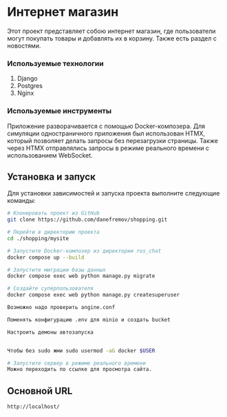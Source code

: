 # Интернет магазин

Этот проект представляет собою интернет магазин, где пользователи могут покупать товары и добавлять их в корзину.
Также есть раздел с новостями. 



### Используемые технологии
1. Django
2. Postgres
3. Nginx

### Используемые инструменты
Приложение разворачивается с помощью Docker-композера.
Для симуляции одностраничного приложения был использован HTMX, который позволяет делать запросы без перезагрузки страницы.
Также через HTMX отправлялись запросы в режиме реального времени с использованием WebSocket.

## Установка и запуск

Для установки зависимостей и запуска проекта выполните следующие команды:

```bash
# Клонировать проект из GitHub
git clone https://github.com/danefremov/shopping.git

# Перейти в директорию проекта
cd ./shopping/mysite

# Запустите Docker-композер из директории ros_chat
docker compose up --build

# Запустите миграции базы данных
docker compose exec web python manage.py migrate

# Создайте суперпользователя
docker compose exec web python manage.py createsuperuser

Возможно надо проверить angine.conf

Поменять конфигурацию .env для minio и создать bucket

Настроить демоны автозапуска 


Чтобы без sudo жми sudo usermod -aG docker $USER

# Запустите сервер в режиме реального времени
Можно переходить по ссылке для просмотра сайта.
```


## Основной URL
`http://localhost/`
